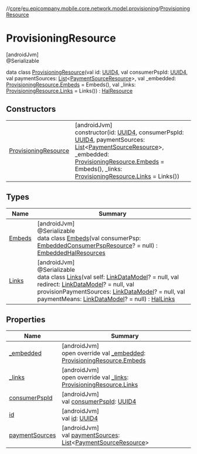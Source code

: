 //[core](../../../index.md)/[eu.epicompany.mobile.core.network.model.provisioning](../index.md)/[ProvisioningResource](index.md)

# ProvisioningResource

[androidJvm]\
@Serializable

data class [ProvisioningResource](index.md)(val id: [UUID4](../../eu.epicompany.mobile.core.datatypes/index.md#545543244%2FClasslikes%2F-1060529556), val consumerPspId: [UUID4](../../eu.epicompany.mobile.core.datatypes/index.md#545543244%2FClasslikes%2F-1060529556), val paymentSources: [List](https://kotlinlang.org/api/latest/jvm/stdlib/kotlin.collections/-list/index.html)&lt;[PaymentSourceResource](../-payment-source-resource/index.md)&gt;, val _embedded: [ProvisioningResource.Embeds](-embeds/index.md) = Embeds(), val _links: [ProvisioningResource.Links](-links/index.md) = Links()) : [HalResource](../../eu.epicompany.mobile.core.network.hypermedia/-hal-resource/index.md)

## Constructors

| | |
|---|---|
| [ProvisioningResource](-provisioning-resource.md) | [androidJvm]<br>constructor(id: [UUID4](../../eu.epicompany.mobile.core.datatypes/index.md#545543244%2FClasslikes%2F-1060529556), consumerPspId: [UUID4](../../eu.epicompany.mobile.core.datatypes/index.md#545543244%2FClasslikes%2F-1060529556), paymentSources: [List](https://kotlinlang.org/api/latest/jvm/stdlib/kotlin.collections/-list/index.html)&lt;[PaymentSourceResource](../-payment-source-resource/index.md)&gt;, _embedded: [ProvisioningResource.Embeds](-embeds/index.md) = Embeds(), _links: [ProvisioningResource.Links](-links/index.md) = Links()) |

## Types

| Name | Summary |
|---|---|
| [Embeds](-embeds/index.md) | [androidJvm]<br>@Serializable<br>data class [Embeds](-embeds/index.md)(val consumerPsp: [EmbeddedConsumerPspResource](../../eu.epicompany.mobile.core.network.model.wallet/-embedded-consumer-psp-resource/index.md)? = null) : [EmbeddedHalResources](../../eu.epicompany.mobile.core.network.hypermedia/-embedded-hal-resources/index.md) |
| [Links](-links/index.md) | [androidJvm]<br>@Serializable<br>data class [Links](-links/index.md)(val self: [LinkDataModel](../../eu.epicompany.mobile.core.network.hypermedia/-link-data-model/index.md)? = null, val redirect: [LinkDataModel](../../eu.epicompany.mobile.core.network.hypermedia/-link-data-model/index.md)? = null, val provisionPaymentSources: [LinkDataModel](../../eu.epicompany.mobile.core.network.hypermedia/-link-data-model/index.md)? = null, val paymentMeans: [LinkDataModel](../../eu.epicompany.mobile.core.network.hypermedia/-link-data-model/index.md)? = null) : [HalLinks](../../eu.epicompany.mobile.core.network.hypermedia/-hal-links/index.md) |

## Properties

| Name | Summary |
|---|---|
| [_embedded](_embedded.md) | [androidJvm]<br>open override val [_embedded](_embedded.md): [ProvisioningResource.Embeds](-embeds/index.md) |
| [_links](_links.md) | [androidJvm]<br>open override val [_links](_links.md): [ProvisioningResource.Links](-links/index.md) |
| [consumerPspId](consumer-psp-id.md) | [androidJvm]<br>val [consumerPspId](consumer-psp-id.md): [UUID4](../../eu.epicompany.mobile.core.datatypes/index.md#545543244%2FClasslikes%2F-1060529556) |
| [id](id.md) | [androidJvm]<br>val [id](id.md): [UUID4](../../eu.epicompany.mobile.core.datatypes/index.md#545543244%2FClasslikes%2F-1060529556) |
| [paymentSources](payment-sources.md) | [androidJvm]<br>val [paymentSources](payment-sources.md): [List](https://kotlinlang.org/api/latest/jvm/stdlib/kotlin.collections/-list/index.html)&lt;[PaymentSourceResource](../-payment-source-resource/index.md)&gt; |
